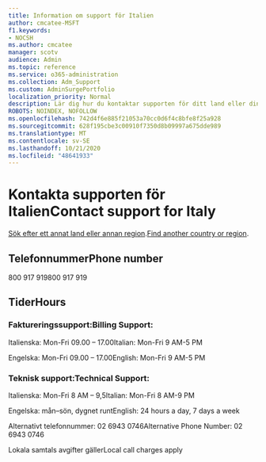 ```yaml
---
title: Information om support för Italien
author: cmcatee-MSFT
f1.keywords:
- NOCSH
ms.author: cmcatee
manager: scotv
audience: Admin
ms.topic: reference
ms.service: o365-administration
ms.collection: Adm_Support
ms.custom: AdminSurgePortfolio
localization_priority: Normal
description: Lär dig hur du kontaktar supporten för ditt land eller din region.
ROBOTS: NOINDEX, NOFOLLOW
ms.openlocfilehash: 742d4f6e885f21053a70cc0d6f4c8bfe8f25a928
ms.sourcegitcommit: 628f195cbe3c00910f7350d8b09997a675dde989
ms.translationtype: MT
ms.contentlocale: sv-SE
ms.lasthandoff: 10/21/2020
ms.locfileid: "48641933"
---
```

# <a name="contact-support-for-italy"></a><span data-ttu-id="b3de6-103">Kontakta supporten för Italien</span><span class="sxs-lookup"><span data-stu-id="b3de6-103">Contact support for Italy</span></span>

<span data-ttu-id="b3de6-104">[Sök efter ett annat land eller annan region](../contact-support-for-business-products.md).</span><span class="sxs-lookup"><span data-stu-id="b3de6-104">[Find another country or region](../contact-support-for-business-products.md).</span></span>

## <a name="phone-number"></a><span data-ttu-id="b3de6-105">Telefonnummer</span><span class="sxs-lookup"><span data-stu-id="b3de6-105">Phone number</span></span>
<span data-ttu-id="b3de6-106">800 917 919</span><span class="sxs-lookup"><span data-stu-id="b3de6-106">800 917 919</span></span>

## <a name="hours"></a><span data-ttu-id="b3de6-107">Tider</span><span class="sxs-lookup"><span data-stu-id="b3de6-107">Hours</span></span>
### <a name="billing-support"></a><span data-ttu-id="b3de6-108">Faktureringssupport:</span><span class="sxs-lookup"><span data-stu-id="b3de6-108">Billing Support:</span></span>

<span data-ttu-id="b3de6-109">Italienska: Mon-Fri 09.00 – 17.00</span><span class="sxs-lookup"><span data-stu-id="b3de6-109">Italian: Mon-Fri 9 AM-5 PM</span></span>

<span data-ttu-id="b3de6-110">Engelska: Mon-Fri 09.00 – 17.00</span><span class="sxs-lookup"><span data-stu-id="b3de6-110">English: Mon-Fri 9 AM-5 PM</span></span>

### <a name="technical-support"></a><span data-ttu-id="b3de6-111">Teknisk support:</span><span class="sxs-lookup"><span data-stu-id="b3de6-111">Technical Support:</span></span>

<span data-ttu-id="b3de6-112">Italienska: Mon-Fri 8 AM – 9,5</span><span class="sxs-lookup"><span data-stu-id="b3de6-112">Italian: Mon-Fri 8 AM-9 PM</span></span>

<span data-ttu-id="b3de6-113">Engelska: mån–sön, dygnet runt</span><span class="sxs-lookup"><span data-stu-id="b3de6-113">English: 24 hours a day, 7 days a week</span></span>

<span data-ttu-id="b3de6-114">Alternativt telefonnummer: 02 6943 0746</span><span class="sxs-lookup"><span data-stu-id="b3de6-114">Alternative Phone Number: 02 6943 0746</span></span>

<span data-ttu-id="b3de6-115">Lokala samtals avgifter gäller</span><span class="sxs-lookup"><span data-stu-id="b3de6-115">Local call charges apply</span></span>
